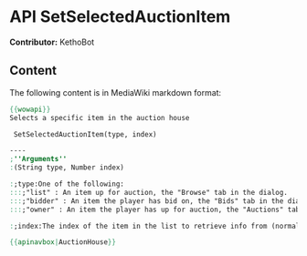 # API SetSelectedAuctionItem

**Contributor:** KethoBot

## Content

The following content is in MediaWiki markdown format:

```mediawiki
{{wowapi}}
Selects a specific item in the auction house

 SetSelectedAuctionItem(type, index)

----
;''Arguments''
:(String type, Number index)

:;type:One of the following:
:::;"list" : An item up for auction, the "Browse" tab in the dialog.
:::;"bidder" : An item the player has bid on, the "Bids" tab in the dialog.
:::;"owner" : An item the player has up for auction, the "Auctions" tab in the dialog.

:;index:The index of the item in the list to retrieve info from (normally 1-50, inclusive)

{{apinavbox|AuctionHouse}}
```
